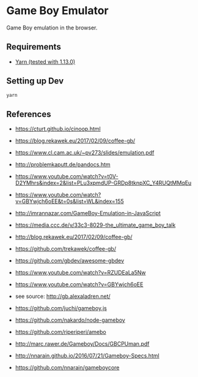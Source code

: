 # Game Boy Emulator

Game Boy emulation in the browser. 


## Requirements

 - [Yarn (tested with 1.13.0)](https://yarnpkg.com/)


## Setting up Dev

```bash
yarn
```


## References

 - https://cturt.github.io/cinoop.html
 - https://blog.rekawek.eu/2017/02/09/coffee-gb/
 - https://www.cl.cam.ac.uk/~pv273/slides/emulation.pdf
 - http://problemkaputt.de/pandocs.htm
 - https://www.youtube.com/watch?v=t0V-D2YMhrs&index=2&list=PLu3xpmdUP-GRDp8tknpXC_Y4RUQtMMqEu
 - https://www.youtube.com/watch?v=GBYwjch6oEE&t=0s&list=WL&index=155
 
 - http://imrannazar.com/GameBoy-Emulation-in-JavaScript
 - https://media.ccc.de/v/33c3-8029-the_ultimate_game_boy_talk
 - http://blog.rekawek.eu/2017/02/09/coffee-gb/
 - https://github.com/trekawek/coffee-gb/
 - https://github.com/gbdev/awesome-gbdev
 - https://www.youtube.com/watch?v=RZUDEaLa5Nw
 - https://www.youtube.com/watch?v=GBYwjch6oEE
 - see source: http://gb.alexaladren.net/
 - https://github.com/juchi/gameboy.js
 - https://github.com/nakardo/node-gameboy
 - https://github.com/riperiperi/amebo
 - http://marc.rawer.de/Gameboy/Docs/GBCPUman.pdf
 - http://nnarain.github.io/2016/07/21/Gameboy-Specs.html
 - https://github.com/nnarain/gameboycore
 
